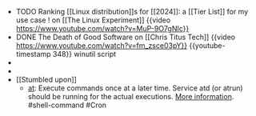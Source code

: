 - TODO Ranking [[Linux distribution]]s for [[2024]]: a [[Tier List]] for my use case ! on [[The Linux Experiment]]
  {{video https://www.youtube.com/watch?v=MuP-9O7gNIc}}
- DONE The Death of Good Software on [[Chris Titus Tech]]
  {{video https://www.youtube.com/watch?v=fm_zsce03pY}}
  {{youtube-timestamp 348}} winutil script
-
-
- [[Stumbled upon]]
	- [at](https://command-not-found.com/at): Execute commands once at a later time. Service atd (or atrun) should be running for the actual executions. [More information](https://manned.org/at). #shell-command #Cron